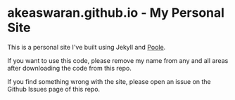 akeaswaran.github.io - My Personal Site
==================

This is a personal site I've built using Jekyll and [Poole](https://demo.getpoole.com/).

If you want to use this code, please remove my name from any and all areas after downloading the code from this repo.

If you find something wrong with the site, please open an issue on the Github Issues page of this repo.
